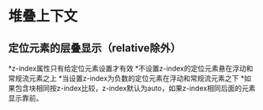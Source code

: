 # 堆叠上下文

## 定位元素的层叠显示（relative除外）
*z-index属性只有给定位元素设置才有效
*不设置z-index的定位元素悬在浮动和常规流元素之上
*当设置z-index为负数的定位元素在浮动和常规流元素之下
*如果包含块相同按z-index比较，z-index默认为auto，如果z-index相同后面的元素显示靠前。
